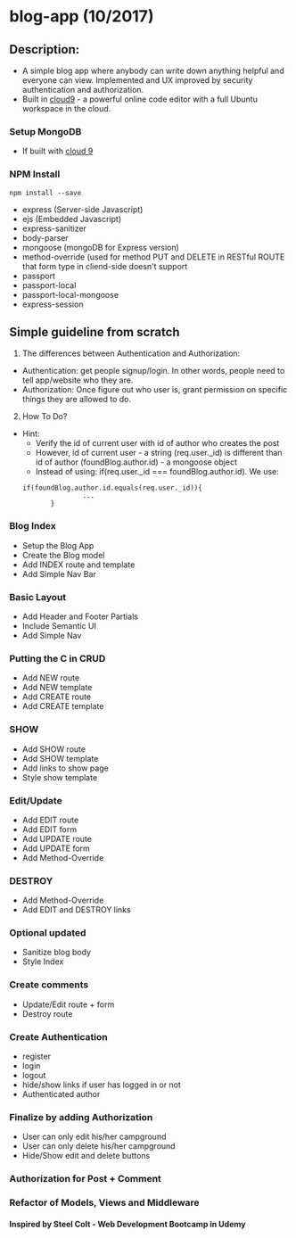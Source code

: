 # blog-app (10/2017)
 
## Description:
- A simple blog app where anybody can write down anything helpful and everyone can view. Implemented and UX improved by security authentication and authorization.
- Built in [cloud9](https://c9.io) - a powerful online code editor with a full Ubuntu workspace in the cloud.

### Setup MongoDB
* If built with [cloud 9](https://community.c9.io/t/setting-up-mongodb/1717) 

### NPM Install
```
npm install --save 
```
- express (Server-side Javascript)
- ejs (Embedded Javascript)
- express-sanitizer
- body-parser 
- mongoose (mongoDB for Express version)
- method-override (used for method PUT and DELETE in RESTful ROUTE that form type in cliend-side doesn't support
- passport
- passport-local
- passport-local-mongoose
- express-session

## Simple guideline from scratch

 1. The differences between Authentication and Authorization:
 - Authentication: get people signup/login. In other words, people need to tell app/website who they are.
 - Authorization: Once figure out who user is, grant permission on specific things they are allowed to do.
 
 2. How To Do?
 - Hint: 
   + Verify the id of current user with id of author who creates the post
   + However, id of current user - a string (req.user._id) is different than id of author (foundBlog.author.id) - a mongoose object
   + Instead of using: if(req.user._id === foundBlog.author.id). We use:
   ```
   if(foundBlog.author.id.equals(req.user._id)){
                  ...
          }
   ```

### Blog Index
* Setup the Blog App
* Create the Blog model
* Add INDEX route and template
* Add Simple Nav Bar

### Basic Layout
* Add Header and Footer Partials
* Include Semantic UI
* Add Simple Nav

### Putting the C in CRUD
* Add NEW route
* Add NEW template
* Add CREATE route
* Add CREATE template

### SHOW
* Add SHOW route
* Add SHOW template
* Add links to show page
* Style show template

### Edit/Update
* Add EDIT route
* Add EDIT form
* Add UPDATE route
* Add UPDATE form
* Add Method-Override

### DESTROY
* Add Method-Override
* Add EDIT and DESTROY links

### Optional updated
* Sanitize blog body
* Style Index

### Create comments
* Update/Edit route + form
* Destroy route

### Create Authentication 
* register
* login
* logout
* hide/show links if user has logged in or not
* Authenticated author

### Finalize by adding Authorization
* User can only edit his/her campground
* User can only delete his/her campground
* Hide/Show edit and delete buttons

### Authorization for Post + Comment

### Refactor of Models, Views and Middleware

#### Inspired by Steel Colt - Web Development Bootcamp in Udemy
